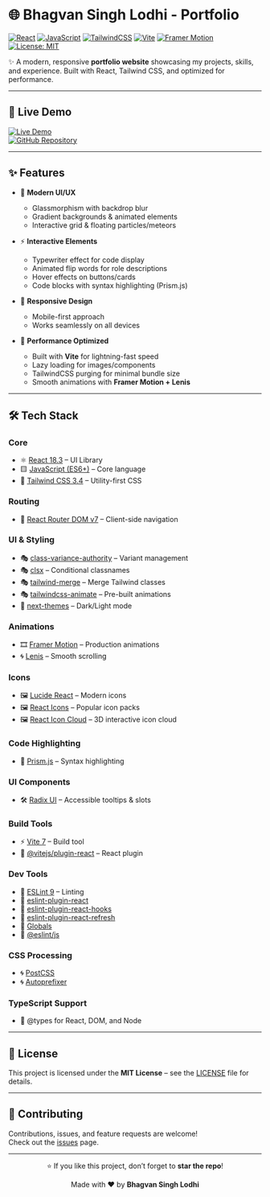 # 🌐 Bhagvan Singh Lodhi - Portfolio

[![React](https://img.shields.io/badge/React-18.3-61DAFB?style=for-the-badge&logo=react&logoColor=white)](https://react.dev/)
[![JavaScript](https://img.shields.io/badge/JavaScript-ES6+-F7DF1E?style=for-the-badge&logo=javascript&logoColor=black)](https://developer.mozilla.org/en-US/docs/Web/JavaScript)
[![TailwindCSS](https://img.shields.io/badge/Tailwind_CSS-3.4-06B6D4?style=for-the-badge&logo=tailwindcss&logoColor=white)](https://tailwindcss.com/)
[![Vite](https://img.shields.io/badge/Vite-7.1-646CFF?style=for-the-badge&logo=vite&logoColor=white)](https://vitejs.dev/)
[![Framer Motion](https://img.shields.io/badge/Framer_Motion-Animations-ff69b4?style=for-the-badge&logo=framer&logoColor=white)](https://www.framer.com/motion/)
[![License: MIT](https://img.shields.io/badge/License-MIT-yellow.svg?style=for-the-badge)](LICENSE)

✨ A modern, responsive **portfolio website** showcasing my projects, skills, and experience. Built with React, Tailwind CSS, and optimized for performance.  

---

## 🔗 Live Demo

[![Live Demo](https://img.shields.io/badge/Live_Demo-View_Website-10B981?style=for-the-badge&logo=vercel&logoColor=white)](https://bhagvanlodhi.vercel.app)  
[![GitHub Repository](https://img.shields.io/badge/GitHub-Repository-181717?style=for-the-badge&logo=github&logoColor=white)](https://github.com/your-username/your-repo)

---

## ✨ Features

- 🎨 **Modern UI/UX**
  - Glassmorphism with backdrop blur
  - Gradient backgrounds & animated elements
  - Interactive grid & floating particles/meteors  

- ⚡ **Interactive Elements**
  - Typewriter effect for code display
  - Animated flip words for role descriptions
  - Hover effects on buttons/cards
  - Code blocks with syntax highlighting (Prism.js)  

- 📱 **Responsive Design**
  - Mobile-first approach
  - Works seamlessly on all devices  

- 🚀 **Performance Optimized**
  - Built with **Vite** for lightning-fast speed
  - Lazy loading for images/components
  - TailwindCSS purging for minimal bundle size
  - Smooth animations with **Framer Motion + Lenis**  

---

## 🛠️ Tech Stack

### **Core**
- ⚛️ [React 18.3](https://react.dev/) – UI Library  
- 🟨 [JavaScript (ES6+)](https://developer.mozilla.org/en-US/docs/Web/JavaScript) – Core language  
- 🎨 [Tailwind CSS 3.4](https://tailwindcss.com/) – Utility-first CSS  

### **Routing**
- 🔗 [React Router DOM v7](https://reactrouter.com/) – Client-side navigation  

### **UI & Styling**
- 🎭 [class-variance-authority](https://cva.style/) – Variant management  
- 🎭 [clsx](https://www.npmjs.com/package/clsx) – Conditional classnames  
- 🎭 [tailwind-merge](https://tailwind-merge.vercel.app/) – Merge Tailwind classes  
- 🎭 [tailwindcss-animate](https://tailwindcss-animate.vercel.app/) – Pre-built animations  
- 🌙 [next-themes](https://github.com/pacocoursey/next-themes) – Dark/Light mode  

### **Animations**
- 🎞️ [Framer Motion](https://www.framer.com/motion/) – Production animations  
- 🌀 [Lenis](https://lenis.studiofreight.com/) – Smooth scrolling  

### **Icons**
- 🖼️ [Lucide React](https://lucide.dev/) – Modern icons  
- 🖼️ [React Icons](https://react-icons.github.io/react-icons/) – Popular icon packs  
- 🖼️ [React Icon Cloud](https://www.npmjs.com/package/react-icon-cloud) – 3D interactive icon cloud  

### **Code Highlighting**
- 🌈 [Prism.js](https://prismjs.com/) – Syntax highlighting  

### **UI Components**
- 🛠️ [Radix UI](https://www.radix-ui.com/) – Accessible tooltips & slots  

### **Build Tools**
- ⚡ [Vite 7](https://vitejs.dev/) – Build tool  
- 🔌 [@vitejs/plugin-react](https://github.com/vitejs/vite-plugin-react) – React plugin  

### **Dev Tools**
- 🧹 [ESLint 9](https://eslint.org/) – Linting  
- 🧹 [eslint-plugin-react](https://www.npmjs.com/package/eslint-plugin-react)  
- 🧹 [eslint-plugin-react-hooks](https://www.npmjs.com/package/eslint-plugin-react-hooks)  
- 🧹 [eslint-plugin-react-refresh](https://www.npmjs.com/package/eslint-plugin-react-refresh)  
- 🧹 [Globals](https://www.npmjs.com/package/globals)  
- 🧹 [@eslint/js](https://www.npmjs.com/package/@eslint/js)  

### **CSS Processing**
- 🌀 [PostCSS](https://postcss.org/)  
- 🌀 [Autoprefixer](https://github.com/postcss/autoprefixer)  

### **TypeScript Support**
- 📘 @types for React, DOM, and Node  

---

## 📄 License

This project is licensed under the **MIT License** – see the [LICENSE](LICENSE) file for details.  

---

## 🤝 Contributing

Contributions, issues, and feature requests are welcome!  
Check out the [issues](../../issues) page.  

---

<div align="center">

⭐ If you like this project, don’t forget to **star the repo**!  

Made with ❤️ by **Bhagvan Singh Lodhi**  

</div>
